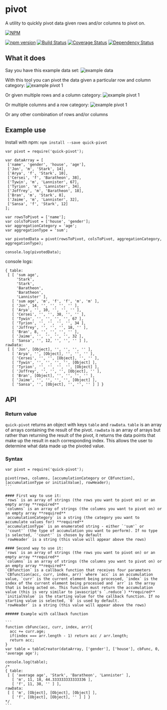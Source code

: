 # pivot

A utility to quickly pivot data given rows and/or columns to pivot on.

[![NPM](https://nodei.co/npm/quick-pivot.png?downloads=true&downloadRank=true&stars=true)](https://nodei.co/npm/quick-pivot/)

[![npm version](https://badge.fury.io/js/quick-pivot.svg)](https://badge.fury.io/js/quick-pivot)
[![Build Status](https://img.shields.io/travis/pat310/quick-pivot.svg)](https://travis-ci.org/pat310/quick-pivot)
[![Coverage Status](https://coveralls.io/repos/github/pat310/quick-pivot/badge.svg?branch=addingCoveralls)](https://coveralls.io/github/pat310/quick-pivot?branch=addingCoveralls)
[![Dependency Status](https://img.shields.io/david/pat310/quick-pivot.svg?style=flat-square)](https://david-dm.org/pat310/quick-pivot)

## What it does
Say you have this example data set:
![example data](http://imgur.com/GysbXmx)

With this tool you can pivot the data given a particular row and column category:
![example pivot 1](http://imgur.com/NTHGU6t)

Or given multiple rows and a column category:
![example pivot 1](http://imgur.com/02TtZTD)

Or multiple columns and a row category:
![example pivot 1](http://imgur.com/jeeFXS4)

Or any other combination of rows and/or columns

## Example use
Install with npm:
`npm install --save quick-pivot`


```
var pivot = require('quick-pivot');

var dataArray = [
 ['name', 'gender', 'house', 'age'],
 ['Jon', 'm', 'Stark', 14],
 ['Arya', 'f', 'Stark', 10],
 ['Cersei', 'f', 'Baratheon', 38],
 ['Tywin', 'm', 'Lannister', 67],
 ['Tyrion', 'm', 'Lannister', 34],
 ['Joffrey', 'm', 'Baratheon', 18],
 ['Bran', 'm', 'Stark', 8],
 ['Jaime', 'm', 'Lannister', 32],
 ['Sansa', 'f', 'Stark', 12]
];

var rowsToPivot = ['name'];
var colsToPivot = ['house', 'gender'];
var aggregationCategory = 'age';
var aggregationType = 'sum';

var pivotedData = pivot(rowsToPivot, colsToPivot, aggregationCategory, aggregationType);

console.log(pivotedData);
```

console logs:
```
{ table:
 [ [ 'sum age',
     'Stark',
     'Stark',
     'Baratheon',
     'Baratheon',
     'Lannister' ],
   [ 'sum age', 'm', 'f', 'f', 'm', 'm' ],
   [ 'Jon', 14, '', '', '', '' ],
   [ 'Arya', '', 10, '', '', '' ],
   [ 'Cersei', '', '', 38, '', '' ],
   [ 'Tywin', '', '', '', '', 67 ],
   [ 'Tyrion', '', '', '', '', 34 ],
   [ 'Joffrey', '', '', '', 18, '' ],
   [ 'Bran', 8, '', '', '', '' ],
   [ 'Jaime', '', '', '', '', 32 ],
   [ 'Sansa', '', 12, '', '', '' ] ],
rawData:
 [ [ 'Jon', [Object], '', '', '', '' ],
   [ 'Arya', '', [Object], '', '', '' ],
   [ 'Cersei', '', '', [Object], '', '' ],
   [ 'Tywin', '', '', '', '', [Object] ],
   [ 'Tyrion', '', '', '', '', [Object] ],
   [ 'Joffrey', '', '', '', [Object], '' ],
   [ 'Bran', [Object], '', '', '', '' ],
   [ 'Jaime', '', '', '', '', [Object] ],
   [ 'Sansa', '', [Object], '', '', '' ] ] }
```

## API
### Return value
`quick-pivot` returns an object with keys `table` and `rawData`.  `table` is an array of arrays containing the result of the pivot. `rawData` is an array of arrays but rather than returning the result of the pivot, it returns the data points that make up the result in each corresponding index.  This allows the user to determine what data made up the pivoted value.

### Syntax
````
var pivot = require('quick-pivot');

pivot(rows, columns, [accumulationCategory or CBfunction], [accumulationType or initialValue], rowHeader); 
```

#### First way to use it:
`rows` is an array of strings (the rows you want to pivot on) or an empty array **required**
`columns` is an array of strings (the columns you want to pivot on) or an empty array **required**
`accumulationCategory` is a string (the category you want to accumulate values for) **required**
`accumulationType` is an enumerated string - either `'sum'` or `'count'` (the type of accumulation you want to perform). If no type is selected, `'count'` is chosen by default 
`rowHeader` is a string (this value will appear above the rows)

#### Second way to use it:
`rows` is an array of strings (the rows you want to pivot on) or an empty array **required**
`columns` is an array of strings (the columns you want to pivot on) or an empty array **required**
`CBfunction` is a callback function that receives four parameters `CBfunction(acc, curr, index, arr)` where `acc` is an accumulation value, `curr` is the current element being processed, `index` is the index of the current element being processed and `arr` is the array that is being acted on. This function must return the accumulation value (this is very similar to javascript's `.reduce`) **required**
`initialValue` is the starting value for the callback function. If no starting value is selected, `0` is used by default.
`rowHeader` is a string (this value will appear above the rows)

###### Example with callback function

```
function cbFunc(acc, curr, index, arr){
  acc += curr.age;
  if(index === arr.length - 1) return acc / arr.length;
  return acc;
}
var table = tableCreator(dataArray, ['gender'], ['house'], cbFunc, 0, 'average age');

console.log(table);
/*
{ table:
 [ [ 'average age', 'Stark', 'Baratheon', 'Lannister' ],
   [ 'm', 11, 18, 44.333333333333336 ],
   [ 'f', 11, 38, '' ] ],
rawData:
 [ [ 'm', [Object], [Object], [Object] ],
   [ 'f', [Object], [Object], '' ] ] }
*/
```
